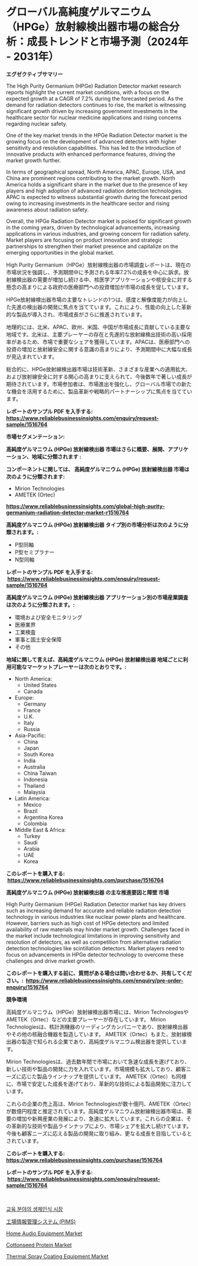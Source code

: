 <p><h1>グローバル高純度ゲルマニウム（HPGe）放射線検出器市場の総合分析：成長トレンドと市場予測（2024年 - 2031年）</h1></p><p><strong>エグゼクティブサマリー</strong></p>
<p><p>The High Purity Germanium (HPGe) Radiation Detector market research reports highlight the current market conditions, with a focus on the expected growth at a CAGR of 7.2% during the forecasted period. As the demand for radiation detectors continues to rise, the market is witnessing significant growth driven by increasing government investments in the healthcare sector for nuclear medicine applications and rising concerns regarding nuclear safety.</p><p>One of the key market trends in the HPGe Radiation Detector market is the growing focus on the development of advanced detectors with higher sensitivity and resolution capabilities. This has led to the introduction of innovative products with enhanced performance features, driving the market growth further.</p><p>In terms of geographical spread, North America, APAC, Europe, USA, and China are prominent regions contributing to the market growth. North America holds a significant share in the market due to the presence of key players and high adoption of advanced radiation detection technologies. APAC is expected to witness substantial growth during the forecast period owing to increasing investments in the healthcare sector and rising awareness about radiation safety.</p><p>Overall, the HPGe Radiation Detector market is poised for significant growth in the coming years, driven by technological advancements, increasing applications in various industries, and growing concern for radiation safety. Market players are focusing on product innovation and strategic partnerships to strengthen their market presence and capitalize on the emerging opportunities in the global market.</p><p>High Purity Germanium（HPGe）放射線検出器の市場調査レポートは、現在の市場状況を強調し、予測期間中に予測される年率7.2%の成長を中心に訴求。放射線検出器の需要が増加し続ける中、核医学アプリケーションや核安全に対する懸念の高まりによる政府の医療部門への投資増加が市場の成長を促しています。</p><p>HPGe放射線検出器市場の主要なトレンドの1つは、感度と解像度能力が向上した先進の検出器の開発に焦点を当てています。これにより、性能の向上した革新的な製品が導入され、市場成長がさらに推進されています。</p><p>地理的には、北米、APAC、欧州、米国、中国が市場成長に貢献している主要な地域です。北米は、主要プレーヤーの存在と先進的な放射線検出技術の高い採用率があるため、市場で重要なシェアを獲得しています。APACは、医療部門への投資の増加と放射線安全に関する意識の高まりにより、予測期間中に大幅な成長が見込まれています。</p><p>総合的に、HPGe放射線検出器市場は技術革新、さまざまな産業への適用拡大、および放射線安全に対する関心の高まりに支えられて、今後数年で著しい成長が期待されています。市場参加者は、市場進出を強化し、グローバル市場での新たな機会を活用するために、製品革新や戦略的パートナーシップに焦点を当てています。</p></p>
<p><strong>レポートのサンプル PDF を入手する: <a href="https://www.reliablebusinessinsights.com/enquiry/request-sample/1516764">https://www.reliablebusinessinsights.com/enquiry/request-sample/1516764</a></strong></p>
<p><strong>市場セグメンテーション:</strong></p>
<p><strong> 高純度ゲルマニウム (HPGe) 放射線検出器 市場はさらに概要、展開、アプリケーション、地域に分類されます :</strong></p>
<p><strong>コンポーネントに関しては、 高純度ゲルマニウム (HPGe) 放射線検出器 市場は次のように分類されます: &nbsp;</strong></p>
<p><ul><li>Mirion Technologies</li><li>AMETEK (Ortec)</li></ul></p>
<p><strong><a href="https://www.reliablebusinessinsights.com/global-high-purity-germanium-radiation-detector-market-r1516764">https://www.reliablebusinessinsights.com/global-high-purity-germanium-radiation-detector-market-r1516764</a></strong></p>
<p><strong> 高純度ゲルマニウム (HPGe) 放射線検出器 タイプ別の市場分析は次のように分類されます。:</strong></p>
<p><ul><li>P型同軸</li><li>P型セミプラナー</li><li>N型同軸</li></ul></p>
<p><strong>レポートのサンプル PDF を入手する: &nbsp;<a href="https://www.reliablebusinessinsights.com/enquiry/request-sample/1516764">https://www.reliablebusinessinsights.com/enquiry/request-sample/1516764</a></strong></p>
<p><strong> 高純度ゲルマニウム (HPGe) 放射線検出器 アプリケーション別の市場産業調査は次のように分類されます。:</strong></p>
<p><ul><li>環境および安全モニタリング</li><li>医療業界</li><li>工業検査</li><li>軍事と国土安全保障</li><li>その他</li></ul></p>
<p><strong>地域に関して言えば、高純度ゲルマニウム (HPGe) 放射線検出器 地域ごとに利用可能なマーケットプレーヤーは次のとおりです。:</strong></p>
<p><ul>
    <li>
        North America:
        <ul>
            <li>United States</li>
            <li>Canada</li>
        </ul>
    </li>
    <li>
        Europe:
        <ul>
            <li>Germany</li>
            <li>France</li>
            <li>U.K.</li>
            <li>Italy</li>
            <li>Russia</li>
        </ul>
    </li>
    <li>
        Asia-Pacific:
        <ul>
            <li>China</li>
            <li>Japan</li>
            <li>South Korea</li>
            <li>India</li>
            <li>Australia</li>
            <li>China Taiwan</li>
            <li>Indonesia</li>
            <li>Thailand</li>
            <li>Malaysia</li>
        </ul>
    </li>
    <li>
        Latin America:
        <ul>
            <li>Mexico</li>
            <li>Brazil</li>
            <li>Argentina Korea</li>
            <li>Colombia</li>
        </ul>
    </li>
    <li>
        Middle East & Africa:
        <ul>
            <li>Turkey</li>
            <li>Saudi</li>
            <li>Arabia</li>
            <li>UAE</li>
            <li>Korea</li>
        </ul>
    </li>
    </ul></p>
<p><strong>このレポートを購入する: &nbsp;<a href="https://www.reliablebusinessinsights.com/purchase/1516764">https://www.reliablebusinessinsights.com/purchase/1516764</a></strong></p>
<p><strong>高純度ゲルマニウム (HPGe) 放射線検出器 の主な推進要因と障壁 市場</strong></p>
<p><p>High Purity Germanium (HPGe) Radiation Detector market has key drivers such as increasing demand for accurate and reliable radiation detection technology in various industries like nuclear power plants and healthcare. However, barriers such as high cost of HPGe detectors and limited availability of raw materials may hinder market growth. Challenges faced in the market include technological limitations in improving sensitivity and resolution of detectors, as well as competition from alternative radiation detection technologies like scintillation detectors. Market players need to focus on advancements in HPGe detector technology to overcome these challenges and drive market growth.</p></p>
<p><strong>このレポートを購入する前に、質問がある場合は問い合わせるか、共有してください。:&nbsp; <a href="https://www.reliablebusinessinsights.com/enquiry/pre-order-enquiry/1516764">https://www.reliablebusinessinsights.com/enquiry/pre-order-enquiry/1516764</a></strong></p>
<p><strong>競争環境</strong></p>
<p><p>高純度ゲルマニウム（HPGe）放射線検出器市場には、Mirion TechnologiesやAMETEK（Ortec）などの主要プレーヤーが存在しています。 Mirion Technologiesは、核計測機器のリーディングカンパニーであり、放射線検出器やその他の核融合機器を製造しています。 AMETEK（Ortec）もまた、放射線検出器の製造で知られる企業であり、高純度ゲルマニウム検出器を提供しています。</p><p>Mirion Technologiesは、過去数年間で市場において急速な成長を遂げており、新しい技術や製品の開発に力を入れています。市場規模も拡大しており、顧客ニーズに応じた製品ラインナップを提供しています。 AMETEK（Ortec）も同様に、市場で安定した成長を遂げており、革新的な技術による製品開発に注力しています。</p><p>これらの企業の売上高は、Mirion Technologiesが数十億円、AMETEK（Ortec）が数億円程度と推定されています。高純度ゲルマニウム放射線検出器市場は、需要の増加や新興産業の発展により、急速に拡大しています。これらの企業は、その革新的な技術や製品ラインナップにより、市場シェアを拡大し続けています。今後も顧客ニーズに応える製品の開発に取り組み、更なる成長を目指しているとされています。</p></p>
<p><strong>このレポートを購入する: &nbsp; <a href="https://www.reliablebusinessinsights.com/purchase/1516764">https://www.reliablebusinessinsights.com/purchase/1516764</a></strong></p>
<p><strong>レポートのサンプル PDF を入手する: &nbsp;<a href="https://www.reliablebusinessinsights.com/enquiry/request-sample/1516764">https://www.reliablebusinessinsights.com/enquiry/request-sample/1516764</a></strong><strong></strong></p>
<p>&nbsp;</p>
<p><p><a href="https://github.com/anton65482023/Market-Research-Report-List-1/blob/main/9665780114125.md">교육 분야의 생체인식 시장</a></p><p><a href="https://github.com/RudyBoyer2017/Market-Research-Report-List-1/blob/main/5030034122055.md">工場情報管理システム (PIMS)</a></p><p><a href="https://issuu.com/reportprime-2/docs/home-audio-equipment-market-size-2030.pptx">Home Audio Equipment Market</a></p><p><a href="https://github.com/irfadac/Market-Research-Report-List-3/blob/main/cottonseed-protein-market.md">Cottonseed Protein Market</a></p><p><a href="https://issuu.com/reportprime-2/docs/thermal-spray-coating-equipment-market-size-2030.p">Thermal Spray Coating Equipment Market</a></p></p>